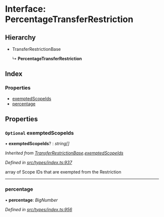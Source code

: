 # Interface: PercentageTransferRestriction

## Hierarchy

* TransferRestrictionBase

  ↳ **PercentageTransferRestriction**

## Index

### Properties

* [exemptedScopeIds](percentagetransferrestriction.md#optional-exemptedscopeids)
* [percentage](percentagetransferrestriction.md#percentage)

## Properties

### `Optional` exemptedScopeIds

• **exemptedScopeIds**? : *string[]*

*Inherited from [TransferRestrictionBase](../classes/transferrestrictionbase.md).[exemptedScopeIds](../classes/transferrestrictionbase.md#optional-exemptedscopeids)*

*Defined in [src/types/index.ts:937](https://github.com/PolymathNetwork/polymesh-sdk/blob/7362b318/src/types/index.ts#L937)*

array of Scope IDs that are exempted from the Restriction

___

###  percentage

• **percentage**: *BigNumber*

*Defined in [src/types/index.ts:956](https://github.com/PolymathNetwork/polymesh-sdk/blob/7362b318/src/types/index.ts#L956)*
